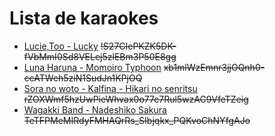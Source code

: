# Lista de karaokes

* [Lucie,Too - Lucky](https://mega.nz/#!XbATECxT) ~~!S27CIePKZK5DK-fVbMmI0Sd8VELej5zlEBm3P50E8gg~~
* [Luna Haruna - Momoiro Typhoon](https://mega.nz/#!vTwCgQxb) ~~xb1mlWzEmnr3jjOQnh0-ccATWeh5ziN1SudJn1KPjOQ~~
* [Sora no woto - Kalfina - Hikari no senritsu](https://mega.nz/#!2b5AzQqR) ~~rZOXWmf5hzUwPieWhvax0o77c7Rul5wzAC9VfeTZeig~~
* [Wagakki Band - Nadeshiko Sakura](https://mega.nz/#!vDwhzYqA) ~~TeTFPMeMIRdyFMHAQrRs_SIbjqkx_PQKvoChNYfgAJo~~